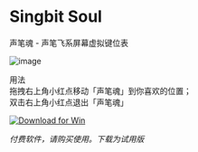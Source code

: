 # Singbit Soul
声笔魂 - 声笔飞系屏幕虚拟键位表  
  
![image](https://github.com/isPoto/Singbit/assets/59009389/9fc26fc1-6c81-4c7d-b169-cf89ff590206)



  
用法  
拖拽右上角小红点移动「声笔魂」到你喜欢的位置；  
双击右上角小红点退出「声笔魂」  

<a href="https://github.com/isPoto/Singbit/releases/download/1/SingbitByPotoVersion5.zip" target="blank"><img border="0" src="https://user-images.githubusercontent.com/59009389/209811676-4efe1313-5e2a-476c-856b-537c7ba196e7.png" alt="Download for Win" title="Download for Win"></a>

*付费软件，请购买使用。下载为试用版*
